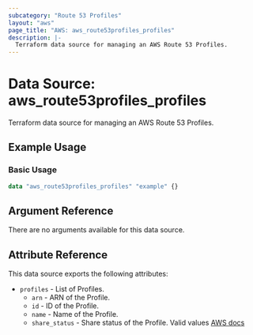 ```yaml
---
subcategory: "Route 53 Profiles"
layout: "aws"
page_title: "AWS: aws_route53profiles_profiles"
description: |-
  Terraform data source for managing an AWS Route 53 Profiles.
---
```


# Data Source: aws_route53profiles_profiles

Terraform data source for managing an AWS Route 53 Profiles.

## Example Usage

### Basic Usage

```terraform
data "aws_route53profiles_profiles" "example" {}
```

## Argument Reference

There are no arguments available for this data source.

## Attribute Reference

This data source exports the following attributes:

* `profiles` - List of Profiles.
    * `arn` - ARN of the Profile.
    * `id` - ID of the Profile.
    * `name` - Name of the Profile.
    * `share_status` - Share status of the Profile. Valid values [AWS docs](https://docs.aws.amazon.com/Route53/latest/APIReference/API_route53profiles_Profile.html)
